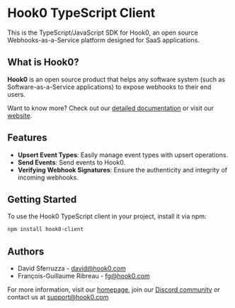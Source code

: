 # Hook0 TypeScript Client

This is the TypeScript/JavaScript SDK for Hook0, an open source Webhooks-as-a-Service platform designed for SaaS applications.

## What is Hook0?

**Hook0** is an open source product that helps any software system (such as Software-as-a-Service applications) to expose webhooks to their end users.

Want to know more? Check out our [detailed documentation](https://documentation.hook0.com/docs/what-is-hook0) or visit our [website](https://hook0.com).

## Features

- **Upsert Event Types**: Easily manage event types with upsert operations.
- **Send Events**: Send events to Hook0.
- **Verifying Webhook Signatures**: Ensure the authenticity and integrity of incoming webhooks.

## Getting Started

To use the Hook0 TypeScript client in your project, install it via npm:

```bash
npm install hook0-client
```

## Authors

- David Sferruzza - [david@hook0.com](mailto:david@hook0.com)
- François-Guillaume Ribreau - [fg@hook0.com](mailto:fg@hook0.com)

For more information, visit our [homepage](https://www.hook0.com/), join our [Discord community](https://www.hook0.com/community) or contact us at [support@hook0.com](mailto:support@hook0.com)
